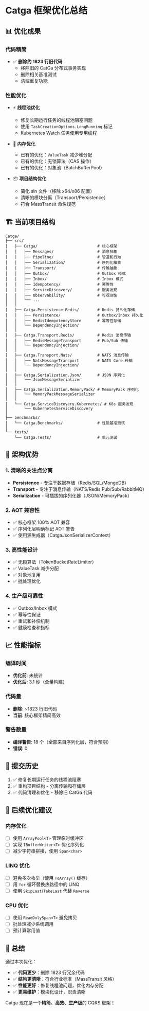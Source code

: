 # Catga 框架优化总结

## 📊 优化成果

### 代码精简
- ✅ **删除约 1823 行旧代码**
  - 移除旧的 CatGa 分布式事务实现
  - 删除相关基准测试
  - 清理重复功能

### 性能优化
- ⚡ **线程池优化**
  - 修复长期运行任务的线程池阻塞问题
  - 使用 `TaskCreationOptions.LongRunning` 标记
  - Kubernetes Watch 任务使用专用线程

- 🚀 **内存优化**
  - 已有的优化：`ValueTask` 减少堆分配
  - 已有的优化：无锁算法（CAS 操作）
  - 已有的优化：对象池（BatchBufferPool）

- 📦 **项目结构优化**
  - 简化 sln 文件（移除 x64/x86 配置）
  - 清晰的模块分离（Transport/Persistence）
  - 符合 MassTransit 命名规范

## 🏗️ 当前项目结构

```
Catga/
├── src/
│   ├── Catga/                          # 核心框架
│   │   ├── Messages/                   # 消息抽象
│   │   ├── Pipeline/                   # 管道和行为
│   │   ├── Serialization/              # 序列化抽象
│   │   ├── Transport/                  # 传输抽象
│   │   ├── Outbox/                     # Outbox 模式
│   │   ├── Inbox/                      # Inbox 模式
│   │   ├── Idempotency/                # 幂等性
│   │   ├── ServiceDiscovery/           # 服务发现
│   │   ├── Observability/              # 可观测性
│   │   └── ...
│   │
│   ├── Catga.Persistence.Redis/        # Redis 持久化存储
│   │   ├── Persistence/                # Outbox/Inbox 持久化
│   │   ├── RedisIdempotencyStore       # 幂等性存储
│   │   └── DependencyInjection/
│   │
│   ├── Catga.Transport.Redis/          # Redis 消息传输
│   │   ├── RedisMessageTransport       # Pub/Sub 传输
│   │   └── DependencyInjection/
│   │
│   ├── Catga.Transport.Nats/           # NATS 消息传输
│   │   ├── NatsMessageTransport        # NATS Core 传输
│   │   └── DependencyInjection/
│   │
│   ├── Catga.Serialization.Json/       # JSON 序列化
│   │   └── JsonMessageSerializer
│   │
│   ├── Catga.Serialization.MemoryPack/ # MemoryPack 序列化
│   │   └── MemoryPackMessageSerializer
│   │
│   └── Catga.ServiceDiscovery.Kubernetes/ # K8s 服务发现
│       └── KubernetesServiceDiscovery
│
├── benchmarks/
│   └── Catga.Benchmarks/               # 性能基准测试
│
└── tests/
    └── Catga.Tests/                    # 单元测试
```

## 🎯 架构优势

### 1. 清晰的关注点分离
- **Persistence** - 专注于数据存储（Redis/SQL/MongoDB）
- **Transport** - 专注于消息传输（NATS/Redis Pub/Sub/RabbitMQ）
- **Serialization** - 可插拔的序列化器（JSON/MemoryPack）

### 2. AOT 兼容性
- ✅ 核心框架 100% AOT 兼容
- ✅ 序列化层明确标记 AOT 警告
- ✅ 使用源生成器（CatgaJsonSerializerContext）

### 3. 高性能设计
- ✅ 无锁算法（TokenBucketRateLimiter）
- ✅ ValueTask 减少分配
- ✅ 对象池复用
- ✅ 批处理优化

### 4. 生产级可靠性
- ✅ Outbox/Inbox 模式
- ✅ 幂等性保证
- ✅ 重试和补偿机制
- ✅ 健康检查和指标

## 📈 性能指标

### 编译时间
- **优化前**: 未统计
- **优化后**: 3.1 秒（全量构建）

### 代码量
- **删除**: ~1823 行旧代码
- **当前**: 核心框架精简高效

### 警告数量
- **编译警告**: 18 个（全部来自序列化层，符合预期）
- **错误**: 0

## 🔄 提交历史

1. ✅ 修复长期运行任务的线程池阻塞
2. ✅ 重构项目结构 - 分离传输和存储层
3. ✅ 代码清理和优化 - 移除旧 CatGa 代码

## 📝 后续优化建议

### 内存优化
- [ ] 使用 `ArrayPool<T>` 管理临时缓冲区
- [ ] 实现 `IBufferWriter<T>` 优化序列化
- [ ] 减少字符串拼接，使用 `Span<char>`

### LINQ 优化
- [ ] 避免多次枚举（使用 `ToArray()` 缓存）
- [ ] 用 `for` 循环替换热路径中的 LINQ
- [ ] 使用 `SkipLast`/`TakeLast` 代替 `Reverse`

### CPU 优化
- [ ] 使用 `ReadOnlySpan<T>` 避免拷贝
- [ ] 批处理减少系统调用
- [ ] 预计算常用值

## 🎉 总结

通过本次优化：
- ✅ **代码更少**：删除 1823 行冗余代码
- ✅ **结构更清晰**：符合行业标准（MassTransit 风格）
- ✅ **性能更好**：修复线程池问题，优化内存分配
- ✅ **更易维护**：模块化设计，职责清晰

Catga 现在是一个**精简、高效、生产级**的 CQRS 框架！

